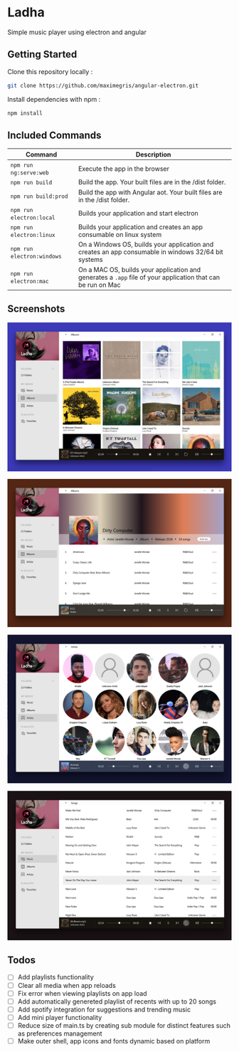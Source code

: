 # Ladha
Simple music player using electron and angular

## Getting Started

Clone this repository locally :

``` bash
git clone https://github.com/maximegris/angular-electron.git
```

Install dependencies with npm :

``` bash
npm install
```

## Included Commands

|Command|Description|
|--|--|
|`npm run ng:serve:web`| Execute the app in the browser |
|`npm run build`| Build the app. Your built files are in the /dist folder. |
|`npm run build:prod`| Build the app with Angular aot. Your built files are in the /dist folder. |
|`npm run electron:local`| Builds your application and start electron
|`npm run electron:linux`| Builds your application and creates an app consumable on linux system |
|`npm run electron:windows`| On a Windows OS, builds your application and creates an app consumable in windows 32/64 bit systems |
|`npm run electron:mac`|  On a MAC OS, builds your application and generates a `.app` file of your application that can be run on Mac |


## Screenshots
![Albums Screen](/screenshots/albums-screen.png?raw=true "Albums Screen")

![Album Details Screen](/screenshots/album-details-screen.png?raw=true "Album Details Screen")

![Artists Screen](/screenshots/artists-screen.png?raw=true "Artists Screen")

![Songs Screen](/screenshots/songs-screen.png?raw=true "Songs Screen")

## Todos
- [ ] Add playlists functionality
- [ ] Clear all media when app reloads
- [ ] Fix error when viewing playlists on app load
- [ ] Add automatically genereted playlist of recents with up to 20 songs
- [ ] Add spotify integration for suggestions and trending music
- [ ] Add mini player functionality
- [ ] Reduce size of main.ts by creating sub module for distinct features such as preferences management
- [ ] Make outer shell, app icons and fonts dynamic based on platform
